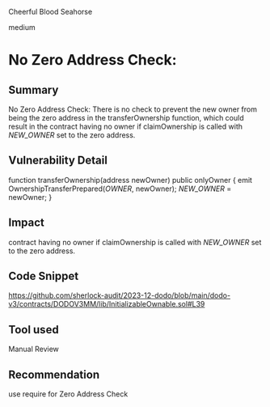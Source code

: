 Cheerful Blood Seahorse

medium

# No Zero Address Check:

## Summary
No Zero Address Check: There is no check to prevent the new owner from being the zero address in the transferOwnership function, which could result in the contract having no owner if claimOwnership is called with _NEW_OWNER_ set to the zero address.

## Vulnerability Detail
 function transferOwnership(address newOwner) public onlyOwner {
        emit OwnershipTransferPrepared(_OWNER_, newOwner);
        _NEW_OWNER_ = newOwner;
    }

## Impact
 contract having no owner if claimOwnership is called with _NEW_OWNER_ set to the zero address.


## Code Snippet
https://github.com/sherlock-audit/2023-12-dodo/blob/main/dodo-v3/contracts/DODOV3MM/lib/InitializableOwnable.sol#L39
## Tool used

Manual Review

## Recommendation
use require for Zero Address Check